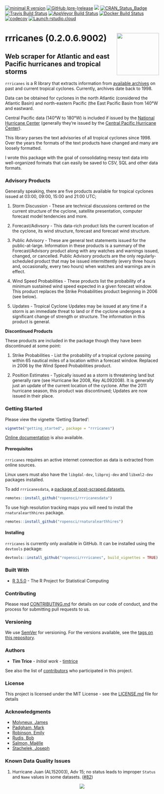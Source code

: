 
[![minimal R
version](https://img.shields.io/badge/R%3E%3D-3.5.0-6666ff.svg)](https://cran.r-project.org/)
[![GitHub
(pre-)release](https://img.shields.io/github/release/ropensci/rrricanes/all.svg)](https://github.com/ropensci/rrricanes/tags)
[![](https://badges.ropensci.org/118_status.svg)](https://github.com/ropensci/onboarding/issues/118)
[![CRAN\_Status\_Badge](http://www.r-pkg.org/badges/version/rrricanes)](https://cran.r-project.org/package=rrricanes)
[![Travis Build
Status](https://img.shields.io/travis/ropensci/rrricanes/master.svg)](https://travis-ci.org/ropensci/rrricanes)
[![AppVeyor Build
Status](https://img.shields.io/appveyor/ci/timtrice/rrricanes-g4dos/master.svg)](https://ci.appveyor.com/project/timtrice/rrricanes-g4dos)
[![Docker Build
Status](https://img.shields.io/docker/cloud/build/timtrice/rrricanes.svg?style=popout)](https://cloud.docker.com/repository/docker/timtrice/rrricanes)
[![codecov](https://codecov.io/gh/ropensci/rrricanes/branch/master/graph/badge.svg)](https://codecov.io/gh/ropensci/rrricanes)
[![Launch
rstudio.cloud](https://img.shields.io/badge/launch-rstudio.cloud-yellowgreen.svg)](https://rstudio.cloud/project/400381)

# rrricanes (0.2.0.6.9002) <img src='man/figures/logo.png' align="right" height="138" />

## Web scraper for Atlantic and east Pacific hurricanes and tropical storms

`rrricanes` is a R library that extracts information from [available
archives](http://www.nhc.noaa.gov/archive/1998/1998archive.shtml) on
past and current tropical cyclones. Currently, archives date back to
1998.

Data can be obtained for cyclones in the north Atlantic (considered the
Atlantic Basin) and north-eastern Pacific (the East Pacific Basin from
140°W and eastward.

Central Pacific data (140°W to 180°W) is included if issued by the
[National Hurricane Center](http://www.nhc.noaa.gov/) (generally they’re
issued by the [Central Pacific Hurricane
Center](http://www.prh.noaa.gov/cphc/)).

This library parses the text advisories of all tropical cyclones since
1998. Over the years the formats of the text products have changed and
many are loosely formatted.

I wrote this package with the goal of consolidating messy text data into
well-organized formats that can easily be saved to CSV, SQL and other
data formats.

### Advisory Products

Generally speaking, there are five products available for tropical
cyclones issued at 03:00, 09:00, 15:00 and 21:00 UTC;

1.  Storm Discussion - These are technical discussions centered on the
    current structure of the cyclone, satellite presentation, computer
    forecast model tendencies and more.

2.  Forecast/Adivsory - This data-rich product lists the current
    location of the cyclone, its wind structure, forecast and forecast
    wind structure.

3.  Public Advisory - These are general text statements issued for the
    public-at-large. Information in these products is a summary of the
    Forecast/Advisory product along with any watches and warnings
    issued, changed, or cancelled. Public Advisory products are the only
    regularly-scheduled product that may be issued intermittently (every
    three hours and, occasionally, every two hours) when watches and
    warnings are in effect.

4.  Wind Speed Probabilities - These products list the probability of a
    minimum sustained wind speed expected in a given forecast window.
    This product replaces the Strike Probabilities product beginning in
    2006 (see below).

5.  Updates - Tropical Cyclone Updates may be issued at any time if a
    storm is an immediate threat to land or if the cyclone undergoes a
    significant change of strength or structure. The information in this
    product is general.

**Discontinued Products**

These products are included in the package though they have been
discontinued at some point:

1.  Strike Probabilities - List the probability of a tropical cyclone
    passing within 65 nautical miles of a location within a forecast
    window. Replaced in 2006 by the Wind Speed Probabilities product.

2.  Position Estimates - Typically issued as a storm is threatening land
    but generally rare (see Hurricane Ike 2008, Key AL092008). It is
    generally just an update of the current location of the cyclone.
    After the 2011 hurricane season, this product was discontinued;
    Updates are now issued in their place.

### Getting Started

Please view the vignette ‘Getting Started’:

``` r
vignette("getting_started", package = "rrricanes")
```

[Online documentation](https://timtrice.github.io/rrricanes/) is also
available.

#### Prerequisites

`rrricanes` requires an active internet connection as data is extracted
from online sources.

Linux users must also have the `libgdal-dev`, `libproj-dev` and
`libxml2-dev` packages installed.

To add `rrricanesdata`, a [package of post-scraped
datasets](https://github.com/ropensci/rrricanesdata),

``` r
remotes::install_github("ropensci/rrricanesdata")
```

To use high resolution tracking maps you will need to install the
`rnaturalearthhires` package.

``` r
remotes::install_github("ropensci/rnaturalearthhires")
```

#### Installing

`rrricanes` is currently only available in GitHub. It can be installed
using the `devtools` package:

``` r
devtools::install_github("ropensci/rrricanes", build_vignettes = TRUE)
```

### Built With

  - [R 3.5.0](https://www.r-project.org/) - The R Project for
    Statistical Computing

### Contributing

Please read
[CONTRIBUTING.md](https://github.com/ropensci/rrricanes/blob/master/.github/CONTRIBUTING.md)
for details on our code of conduct, and the process for submitting pull
requests to us.

### Versioning

We use [SemVer](http://semver.org/) for versioning. For the versions
available, see the [tags on this
repository](https://github.com/ropensci/rrricanes/tags).

### Authors

  - **Tim Trice** - *Initial work* -
    [timtrice](https://github.com/timtrice)

See also the list of
[contributors](https://github.com/ropensci/rrricanes/contributors) who
participated in this project.

### License

This project is licensed under the MIT License - see the
[LICENSE.md](LICENSE.md) file for details

### Acknowledgments

  - [Molyneux, James](https://github.com/jimmylovestea)
  - [Padgham, Mark](https://github.com/mpadge)
  - [Robinson, Emily](https://github.com/robinsones)
  - [Rudis, Bob](https://github.com/hrbrmstr)
  - [Salmon, Maëlle](https://github.com/maelle)
  - [Stachelek, Joseph](https://github.com/jsta)

### Known Data Quality Issues

1.  Hurricane Juan (AL152003), Adv 15; no status leads to improper
    `Status` and `Name` values in some datasets.
    ([\#82](https://github.com/ropensci/rrricanes/issues/82))

<center>

[![](http://ropensci.org/public_images/github_footer.png)](http://ropensci.org)

</center>

